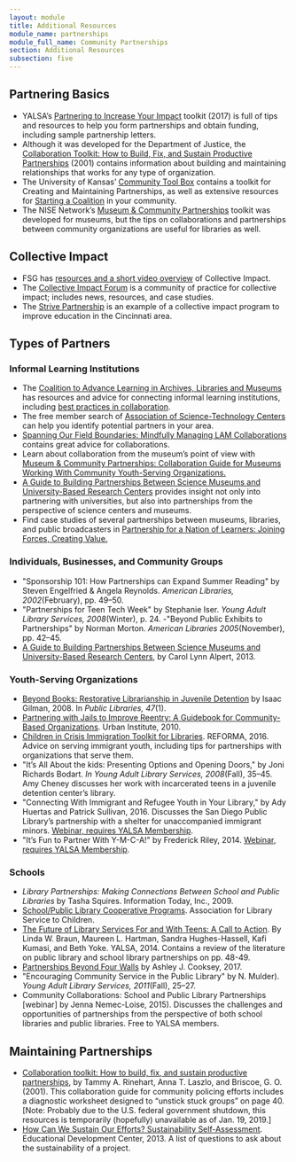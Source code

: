```yaml
---
layout: module
title: Additional Resources
module_name: partnerships
module_full_name: Community Partnerships
section: Additional Resources
subsection: five
---
```


## Partnering Basics

<ul>
  <li>YALSA’s <a href="http://www.ala.org/yalsa/partnering-toolkit" target="_blank">Partnering to Increase Your Impact</a> toolkit (2017) is full of tips and resources to help you form partnerships and obtain funding, including sample partnership letters.</li>

<li>Although it was developed for the Department of Justice, the <a href="http://www.cops.usdoj.gov/html/cd_rom/sro/FinalCDPubs/CollaborationToolkit.pdf" target="_blank">Collaboration Toolkit: How to Build, Fix, and Sustain Productive Partnerships</a> (2001) contains information about building and maintaining relationships that works for any type of organization.</li>

<li>The University of Kansas’ <a href="http://ctb.ku.edu/en/creating-and-maintaining-partnerships" target="_blank">Community Tool Box</a> contains a toolkit for Creating and Maintaining Partnerships, as well as extensive resources for <a href="http://ctb.ku.edu/en/table-of-contents/assessment/promotion-strategies/start-a-coaltion/main">Starting a Coalition</a> in your community.</li>

<li>The NISE Network’s <a href="http://nisenet.org/museum-community-partnerships" target="_blank">Museum & Community Partnerships</a> toolkit was developed for museums, but the tips on collaborations and partnerships between community organizations are useful for libraries as well.</li>
  </ul>

## Collective Impact
<ul>
  <li>FSG has <a href="http://www.fsg.org/ideas-in-action/collective-impact" target="_blank">resources and a short video overview</a> of Collective Impact. </li> 
  <li>The <a href="http://collectiveimpactforum.org/" target="_blank">Collective Impact Forum</a> is a community of practice for collective impact; includes news, resources, and case studies. </li>
  <li>The <a href="http://www.strivepartnership.org" target="_blank">Strive Partnership</a> is an example of a collective impact program to improve education in the Cincinnati area. </li>
</ul>

## Types of Partners

### Informal Learning Institutions
<ul>
  <li>The <a href="http://www.coalitiontoadvancelearning.org/">Coalition to Advance Learning in Archives, Libraries and Museums</a> has resources and advice for connecting informal learning institutions, including <a href="http://www.coalitiontoadvancelearning.org/why-collaborate/best-practices-in-collaboration/">best practices in collaboration</a>.</li>
  <li>The free member search of <a href="https://www.astc.org">Association of Science-Technology Centers</a> can help you identify potential partners in your area.</li>
  <li><a href="https://educopia.org/publications/spanning-our-field-boundaries-mindfully-managing-lam-collaborations">Spanning Our Field Boundaries: Mindfully Managing LAM Collaborations</a> contains great advice for collaborations.</li>
  <li>Learn about collaboration from the museum’s point of view with <a href="http://www.nisenet.org/sites/default/files/NISE%20Network%20Collaboration%20Guide%2011-20-2015%20FINAL.pdf">Museum & Community Partnerships: Collaboration Guide for Museums Working With Community Youth-Serving Organizations.</a></li>
  <li><a href="http://www.nisenet.org/catalog/guide-building-partnerships-between-science-museums-and-university-based-research-centers">A Guide to Building Partnerships Between Science Museums and University-Based Research Centers</a> provides insight not only into partnering with universities, but also into partnerships from the perspective of science centers and museums.</li>
  <li>Find case studies of several partnerships between museums, libraries, and public broadcasters in <a href="https://www.imls.gov/publications/partnership-nation-learners-joining-forces-creating-value">Partnership for a Nation of Learners: Joining Forces, Creating Value.</a></li>
</ul>

### Individuals, Businesses, and Community Groups

- "Sponsorship 101: How Partnerships can Expand Summer Reading" by Steven Engelfried & Angela Reynolds. _American Libraries, 2002_(February), pp. 49–50.
- "Partnerships for Teen Tech Week" by Stephanie Iser. _Young Adult Library Services, 2008_(Winter), p. 24.
-"Beyond Public Exhibits to Partnerships" by Norman Morton. _American Libraries 2005_(November), pp. 42–45.</li>
- [A Guide to Building Partnerships Between Science Museums and University-Based Research Centers](http://www.nisenet.org/catalog/guide-building-partnerships-between-science-museums-and-university-based-research-centers), by Carol Lynn Alpert, 2013.

### Youth-Serving Organizations

<ul>
  <li><a href="http://commons.pacificu.edu/libfac/1/?utm_source=commons.pacificu.edu%2Flibfac%2F1&utm_medium=PDF&utm_campaign=PDFCoverPages">Beyond Books: Restorative Librarianship in Juvenile Detention</a> by Isaac Gilman, 2008. In <i>Public Libraries, 47</i>(1). </li>

  <li><a href="http://www.urban.org/research/publication/partnering-jails-improve-reentry-guidebook-community-based-organizations/view/full_report" target="_blank">Partnering with Jails to Improve Reentry: A Guidebook for Community-Based Organizations</a>. Urban Institute, 2010.</li>

  <li><a href="http://refugeechildren.wixsite.com/refugee-children/downloads" target="_blank">Children in Crisis Immigration Toolkit for Libraries</a>. REFORMA, 2016. Advice on serving immigrant youth, including tips for partnerships with organizations that serve them.</li>

  <li>"It’s All About the kids: Presenting Options and Opening Doors," by Joni Richards Bodart. <i>In Young Adult Library Services, 2008</i>(Fall), 35–45. Amy Cheney discusses her work with incarcerated teens in a juvenile detention center’s library. </li>
  
  <li>"Connecting With Immigrant and Refugee Youth in Your Library," by Ady Huertas and Patrick Sullivan, 2016. Discusses the San Diego Public Library’s partnership with a shelter for unaccompanied immigrant minors. <a href="http://www.ala.org/yalsa/yalsamemonly/webinars/yell-yalsa-e-learning-library-date" target="_blank">Webinar, requires YALSA Membership</a>.</li>
  
  <li>"It’s Fun to Partner With Y-M-C-A!" by Frederick Riley, 2014. <a href="http://www.ala.org/yalsa/yalsamemonly/webinars/webinars" target="_blank">Webinar, requires YALSA Membership</a>.</li>
</ul>

### Schools

- _Library Partnerships: Making Connections Between School and Public Libraries_ by Tasha Squires. Information Today, Inc., 2009.
- [School/Public Library Cooperative Programs](http://www.ala.org/alsc/schoolplcoop). Association for Library Service to Children.
- [The Future of Library Services For and With Teens: A Call to Action](http://www.ala.org/yaforum/future-library-services-and-teens-project-report). By Linda W. Braun, Maureen L. Hartman, Sandra Hughes-Hassell, Kafi Kumasi, and Beth Yoke. YALSA, 2014. Contains a review of the literature on public library and school library partnerships on pp. 48-49.
-  [Partnerships Beyond Four Walls](https://americanlibrariesmagazine.org/2017/01/03/school-public-library-partnerships-beyond-four-walls) by Ashley J. Cooksey, 2017.
- "Encouraging Community Service in the Public Library" by N. Mulder). _Young Adult Library Services, 2011_(Fall), 25–27.
- Community Collaborations: School and Public Library Partnerships [webinar] by Jenna Nemec-Loise, 2015). Discusses the challenges and opportunities of partnerships from the perspective of both school libraries and public libraries. Free to YALSA members. 

## Maintaining Partnerships

- [Collaboration toolkit: How to build, fix, and sustain productive partnerships](http://www.cops.usdoj.gov/html/cd_rom/sro/FinalCDPubs/CollaborationToolkit.pdf),  by Tammy A. Rinehart, Anna T. Laszlo, and Briscoe, G. O. (2001). This collaboration guide for community policing efforts includes a diagnostic worksheet designed to “unstick stuck groups” on page 40. [Note: Probably due to the U.S. federal government shutdown, this resources is temporarily (hopefully) unavailable as of Jan. 19, 2019.]
- [How Can We Sustain Our Efforts? Sustainability Self-Assessment](http://www.promoteprevent.org/content/how-can-we-sustain-our-efforts-sustainability-self-assessment). Educational Development Center, 2013. A list of questions to ask about the sustainability of a project. 